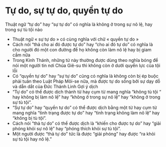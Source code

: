 # Tự do, sự tự do, quyền tự do

Thuật ngữ “tự do” hay “sự tự do” có nghĩa là không ở trong sự nô lệ, hay trong sự tù tội nào
- Thuật ngữ « sự tự do » có cùng nghĩa với chữ « quyền tự do »
- Cách nói “thả cho ai đó được tự do” hay “cho ai đó tự do” có nghĩa là cho người đó một con đường để họ không còn làm nô lệ hay bị giam cầm nữa
- Trong Kinh Thánh, những từ này thường được dùng theo nghĩa bóng để nói một người tin nơi Chúa Giê-su thì không còn ở dưới quyền lực của tội lỗi 
- Có “quyền tự do” hay “sự tự do” cũng có nghĩa là không còn bị ép buộc phải tuân theo Luật Pháp Môi-se nữa, mà được tự do sống bởi sự dạy dỗ và dẫn dắt của Đức Thánh Linh
Gợi ý dịch
- “Tự do” có thể được dịch thành từ hay cụm từ mang nghĩa “không tù tội “ hay không bị làm nô lệ” hay “không ở trong sự nô lệ” hay “không ở trong sự tù tội”.
- “Sự tự do” hay “quyền tự do” có thể được dịch bằng một từ hay cụm từ mang nghĩa “tình trạng được tự do” hay “tình trạng không làm nô lệ” hay “không bị tù tội”.
- Cách nói “thả tự do” có thể được dịch là “khiến cho được tự do” hay “giải phóng khỏi sự nô lệ” hay “phóng thích khỏi sự tù tội”.
- Một người được “thả tự do” tức là được “giải phóng” hay được “ra khỏi sự tù tội hay nô lệ.”

